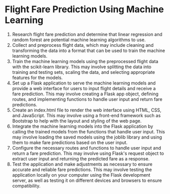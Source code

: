 # Flight Fare Prediction Using Machine Learning

1. Research flight fare prediction and determine that linear regression and random forest are potential machine learning algorithms to use.
2. Collect and preprocess flight data, which may include cleaning and transforming the data into a format that can be used to train the machine learning models.
3. Train the machine learning models using the preprocessed flight data with the scikit-learn library. This may involve splitting the data into training and testing sets, scaling the data, and selecting appropriate features for the models.
4. Set up a Flask application to serve the machine learning models and provide a web interface for users to input flight details and receive a fare prediction. This may involve creating a Flask app object, defining routes, and implementing functions to handle user input and return fare predictions.
5. Create an index.html file to render the web interface using HTML, CSS, and JavaScript. This may involve using a front-end framework such as Bootstrap to help with the layout and styling of the web page.
6. Integrate the machine learning models into the Flask application by calling the trained models from the functions that handle user input. This may involve loading the saved models using the joblib library and using them to make fare predictions based on the user input.
7. Configure the necessary routes and functions to handle user input and return a fare prediction. This may involve using Flask's request object to extract user input and returning the predicted fare as a response.
8. Test the application and make adjustments as necessary to ensure accurate and reliable fare predictions. This may involve testing the application locally on your computer using the Flask development server, as well as testing it on different devices and browsers to ensure compatibility.
